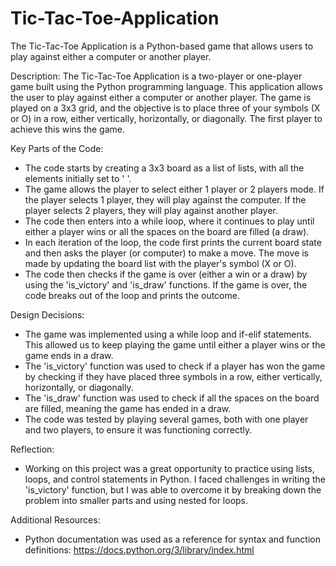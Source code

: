 # Tic-Tac-Toe-Application
The Tic-Tac-Toe Application is a Python-based game that allows users to play against either a computer or another player. 

Description:
The Tic-Tac-Toe Application is a two-player or one-player game built using the Python programming language. This application allows the user to play against either a computer or another player. The game is played on a 3x3 grid, and the objective is to place three of your symbols (X or O) in a row, either vertically, horizontally, or diagonally. The first player to achieve this wins the game.

Key Parts of the Code:

- The code starts by creating a 3x3 board as a list of lists, with all the elements initially set to ' '.
- The game allows the player to select either 1 player or 2 players mode. If the player selects 1 player, they will play against the computer. If the player selects 2 players, they will play against another player.
- The code then enters into a while loop, where it continues to play until either a player wins or all the spaces on the board are filled (a draw).
- In each iteration of the loop, the code first prints the current board state and then asks the player (or computer) to make a move. The move is made by updating the board list with the player's symbol (X or O).
- The code then checks if the game is over (either a win or a draw) by using the 'is_victory' and 'is_draw' functions. If the game is over, the code breaks out of the loop and prints the outcome.

Design Decisions:

- The game was implemented using a while loop and if-elif statements. This allowed us to keep playing the game until either a player wins or the game ends in a draw.
- The 'is_victory' function was used to check if a player has won the game by checking if they have placed three symbols in a row, either vertically, horizontally, or diagonally.
- The 'is_draw' function was used to check if all the spaces on the board are filled, meaning the game has ended in a draw.
- The code was tested by playing several games, both with one player and two players, to ensure it was functioning correctly.

Reflection:
- Working on this project was a great opportunity to practice using lists, loops, and control statements in Python. I faced challenges in writing the 'is_victory' function, but I was able to overcome it by breaking down the problem into smaller parts and using nested for loops.

Additional Resources:

- Python documentation was used as a reference for syntax and function definitions: https://docs.python.org/3/library/index.html
